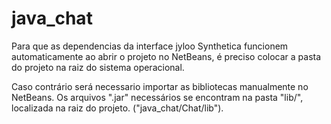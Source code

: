 # java_chat

Para que as dependencias da interface jyloo Synthetica funcionem automaticamente ao abrir o projeto no NetBeans,
é preciso colocar a pasta do projeto na raiz do sistema operacional.

Caso contrário será necessario importar as bibliotecas manualmente no NetBeans. Os arquivos ".jar" necessários se encontram na pasta "lib/", localizada na raiz do projeto. ("java_chat/Chat/lib").
